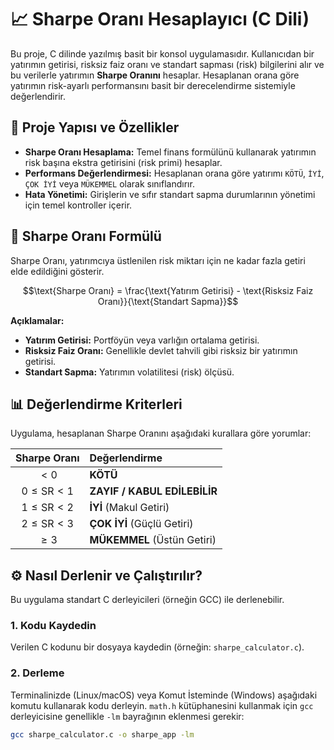 # 📈 Sharpe Oranı Hesaplayıcı (C Dili)

Bu proje, C dilinde yazılmış basit bir konsol uygulamasıdır. Kullanıcıdan bir yatırımın getirisi, risksiz faiz oranı ve standart sapması (risk) bilgilerini alır ve bu verilerle yatırımın **Sharpe Oranını** hesaplar. Hesaplanan orana göre yatırımın risk-ayarlı performansını basit bir derecelendirme sistemiyle değerlendirir.

## 🚀 Proje Yapısı ve Özellikler

- **Sharpe Oranı Hesaplama:** Temel finans formülünü kullanarak yatırımın risk başına ekstra getirisini (risk primi) hesaplar.
- **Performans Değerlendirmesi:** Hesaplanan orana göre yatırımı `KÖTÜ`, `İYİ`, `ÇOK İYİ` veya `MÜKEMMEL` olarak sınıflandırır.
- **Hata Yönetimi:** Girişlerin ve sıfır standart sapma durumlarının yönetimi için temel kontroller içerir.

## 🧮 Sharpe Oranı Formülü

Sharpe Oranı, yatırımcıya üstlenilen risk miktarı için ne kadar fazla getiri elde edildiğini gösterir.

$$\text{Sharpe Oranı} = \frac{\text{Yatırım Getirisi} - \text{Risksiz Faiz Oranı}}{\text{Standart Sapma}}$$

**Açıklamalar:**
- **Yatırım Getirisi:** Portföyün veya varlığın ortalama getirisi.
- **Risksiz Faiz Oranı:** Genellikle devlet tahvili gibi risksiz bir yatırımın getirisi.
- **Standart Sapma:** Yatırımın volatilitesi (risk) ölçüsü.

## 📊 Değerlendirme Kriterleri

Uygulama, hesaplanan Sharpe Oranını aşağıdaki kurallara göre yorumlar:

| Sharpe Oranı | Değerlendirme |
| :---: | :--- |
| $< 0$ | **KÖTÜ** |
| $0 \le \text{SR} < 1$ | **ZAYIF / KABUL EDİLEBİLİR** |
| $1 \le \text{SR} < 2$ | **İYİ** (Makul Getiri) |
| $2 \le \text{SR} < 3$ | **ÇOK İYİ** (Güçlü Getiri) |
| $\ge 3$ | **MÜKEMMEL** (Üstün Getiri) |

## ⚙️ Nasıl Derlenir ve Çalıştırılır?

Bu uygulama standart C derleyicileri (örneğin GCC) ile derlenebilir.

### 1. Kodu Kaydedin

Verilen C kodunu bir dosyaya kaydedin (örneğin: `sharpe_calculator.c`).

### 2. Derleme

Terminalinizde (Linux/macOS) veya Komut İsteminde (Windows) aşağıdaki komutu kullanarak kodu derleyin. `math.h` kütüphanesini kullanmak için `gcc` derleyicisine genellikle `-lm` bayrağının eklenmesi gerekir:

```bash
gcc sharpe_calculator.c -o sharpe_app -lm
